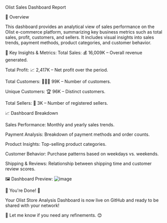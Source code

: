 Olist Sales Dashboard Report

📌 Overview

This dashboard provides an analytical view of sales performance on the Olist e-commerce platform, summarizing key business metrics such as total sales, profit, customers, and sellers. It includes visual insights into sales trends, payment methods, product categories, and customer behavior.

🔹 Key Insights & Metrics:
Total Sales: 💰 16,009K – Overall revenue generated.

Total Profit: 📈 2,417K – Net profit over the period.

Total Customers: 🧑‍🤝‍🧑 99K – Number of customers.

Unique Customers: 🏆 96K – Distinct customers.

Total Sellers: 🏪 3K – Number of registered sellers.

📈 Dashboard Breakdown

Sales Performance: Monthly and yearly sales trends.

Payment Analysis: Breakdown of payment methods and order counts.

Product Insights: Top-selling product categories.

Customer Behavior: Purchase patterns based on weekdays vs. weekends.

Shipping & Reviews: Relationship between shipping time and customer review scores.

🖼️ Dashboard Preview:
![image](https://github.com/user-attachments/assets/7f1541de-aa5f-402a-9c51-05162911b10e)


🎯 You're Done! 🎯

Your Olist Store Analysis Dashboard is now live on GitHub and ready to be shared with your network! 

🚀 Let me know if you need any refinements. 😊
